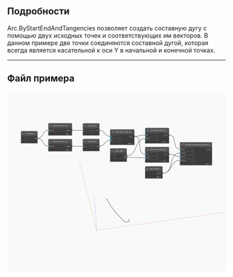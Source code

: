 ## Подробности
Arc.ByStartEndAndTangencies позволяет создать составную дугу с помощью двух исходных точек и соответствующих им векторов. В данном примере две точки соединяются составной дугой, которая всегда является касательной к оси Y в начальной и конечной точках.
___
## Файл примера

![ByStartEndAndTangencies](./Autodesk.DesignScript.Geometry.Arc.ByStartEndAndTangencies_img.jpg)

